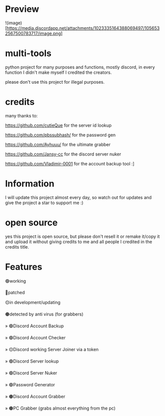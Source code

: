 # Preview
!(image)[https://media.discordapp.net/attachments/1023335164388069497/1056532567500783717/image.png]

# multi-tools
python project for many purposes and functions, mostly discord, in every function I didn't make myself I credited the creators.

please don't use this project for illegal purposes.

# credits
many thanks to:

https://github.com/cutieQue for the server id lookup

https://github.com/pbssubhash/ for the password gen 

https://github.com/Ayhuuu/ for the ultimate grabber 

https://github.com/Jansy-cc for the discord server nuker 

https://github.com/Vladimir-0001 for the account backup tool :]

# Information
I will update this project almost every day, so watch out for updates and give the project a star to support me :)

# open source
yes this project is open source, but please don't resell it or remake it/copy it and upload it without giving credits to me and all people I credited in the credits title.

# Features
🟢working

🔴patched

🟡in development/updating

🟠detected by anti virus (for grabbers)



» 🟢Discord Account Backup

» 🟢Discord Account Checker

» 🟡Discord working Server Joiner via a token

» 🟢Discord Server lookup

» 🟢Discord Server Nuker

» 🟢Password Generator

» 🟠Discord Account Grabber

» 🟠PC Grabber (grabs almost everything from the pc)
